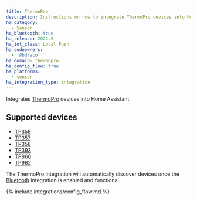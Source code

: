 ```yaml
---
title: ThermoPro
description: Instructions on how to integrate ThermoPro devices into Home Assistant.
ha_category:
  - Sensor
ha_bluetooth: true
ha_release: 2022.9
ha_iot_class: Local Push
ha_codeowners:
  - '@bdraco'
ha_domain: thermopro
ha_config_flow: true
ha_platforms:
  - sensor
ha_integration_type: integration
---
```


Integrates [ThermoPro](https://buythermopro.com/) devices into Home Assistant.

## Supported devices

- [TP359](https://buythermopro.com/product/thermopro-tp59-bluetooth-wireless-thermometer-hygrometer-humidity-monitor/)
- [TP357](https://buythermopro.com/product/thermopro-tp357-bluetooth-digital-indoor-hygrometer-thermometer/)
- [TP358](https://buythermopro.com/product/tp358/)
- [TP393](https://buythermopro.com/product/tp393/)
- [TP960](https://buythermopro.com/product/tempspike/)
- [TP962](https://buythermopro.com/twin-tempspike/)

The ThermoPro integration will automatically discover devices once the [Bluetooth](/integrations/bluetooth) integration is enabled and functional.

{% include integrations/config_flow.md %}
